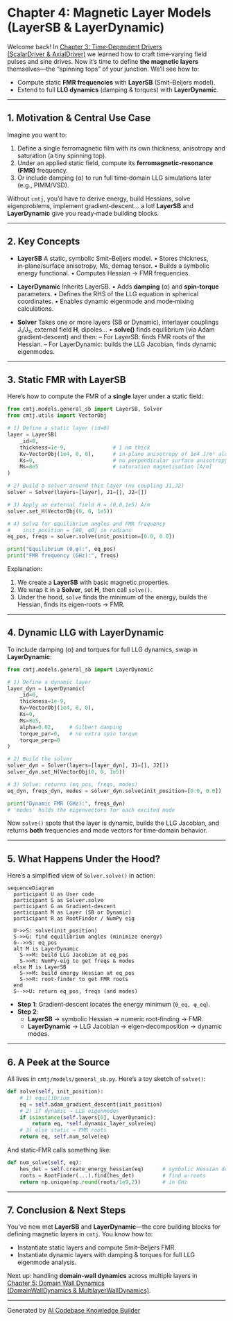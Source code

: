 # Chapter 4: Magnetic Layer Models (LayerSB & LayerDynamic)

Welcome back! In [Chapter 3: Time‑Dependent Drivers (ScalarDriver & AxialDriver)](03_time_dependent_drivers__scalardriver___axialdriver__.md) we learned how to craft time‑varying field pulses and sine drives. Now it’s time to define **the magnetic layers** themselves—the “spinning tops” of your junction. We’ll see how to:

- Compute static **FMR frequencies** with **LayerSB** (Smit–Beljers model).
- Extend to full **LLG dynamics** (damping & torques) with **LayerDynamic**.

---

## 1. Motivation & Central Use Case

Imagine you want to:

1. Define a single ferromagnetic film with its own thickness, anisotropy and saturation (a tiny spinning top).
2. Under an applied static field, compute its **ferromagnetic‑resonance (FMR)** frequency.
3. Or include damping (α) to run full time‑domain LLG simulations later (e.g., PIMM/VSD).

Without `cmtj`, you’d have to derive energy, build Hessians, solve eigenproblems, implement gradient‐descent… a lot!
**LayerSB** and **LayerDynamic** give you ready‐made building blocks.

---

## 2. Key Concepts

- **LayerSB**
  A static, symbolic Smit–Beljers model.
  • Stores thickness, in‑plane/surface anisotropy, Ms, demag tensor.
  • Builds a symbolic energy functional.
  • Computes Hessian → FMR frequencies.

- **LayerDynamic**
  Inherits LayerSB.
  • Adds **damping** (α) and **spin‑torque** parameters.
  • Defines the RHS of the LLG equation in spherical coordinates.
  • Enables dynamic eigenmode and mode‐mixing calculations.

- **Solver**
  Takes one or more layers (SB or Dynamic), interlayer couplings J₁/J₂, external field **H**, dipoles…
  • **solve()** finds equilibrium (via Adam gradient‐descent) and then:
  – For LayerSB: finds FMR roots of the Hessian.
  – For LayerDynamic: builds the LLG Jacobian, finds dynamic eigenmodes.

---

## 3. Static FMR with LayerSB

Here’s how to compute the FMR of a **single** layer under a static field:

```python
from cmtj.models.general_sb import LayerSB, Solver
from cmtj.utils import VectorObj

# 1) Define a static layer (id=0)
layer = LayerSB(
    _id=0,
    thickness=1e-9,               # 1 nm thick
    Kv=VectorObj(1e4, 0, 0),      # in‐plane anisotropy of 1e4 J/m³ along x
    Ks=0,                         # no perpendicular surface anisotropy
    Ms=8e5                        # saturation magnetisation [A/m]
)

# 2) Build a solver around this layer (no coupling J1,J2)
solver = Solver(layers=[layer], J1=[], J2=[])

# 3) Apply an external field H = (0,0,1e5) A/m
solver.set_H(VectorObj(0, 0, 1e5))

# 4) Solve for equilibrium angles and FMR frequency
#    init_position = [θ0, φ0] in radians
eq_pos, freqs = solver.solve(init_position=[0.0, 0.0])

print("Equilibrium (θ,φ):", eq_pos)
print("FMR frequency (GHz):", freqs)
```

Explanation:

1. We create a **LayerSB** with basic magnetic properties.
2. We wrap it in a **Solver**, set **H**, then call `solve()`.
3. Under the hood, `solve` finds the minimum of the energy, builds the Hessian, finds its eigen‑roots → FMR.

---

## 4. Dynamic LLG with LayerDynamic

To include damping (α) and torques for full LLG dynamics, swap in **LayerDynamic**:

```python
from cmtj.models.general_sb import LayerDynamic

# 1) Define a dynamic layer
layer_dyn = LayerDynamic(
    _id=0,
    thickness=1e-9,
    Kv=VectorObj(1e4, 0, 0),
    Ks=0,
    Ms=8e5,
    alpha=0.02,     # Gilbert damping
    torque_par=0,   # no extra spin torque
    torque_perp=0
)

# 2) Build the solver
solver_dyn = Solver(layers=[layer_dyn], J1=[], J2[])
solver_dyn.set_H(VectorObj(0, 0, 1e5))

# 3) Solve: returns (eq_pos, freqs, modes)
eq_dyn, freqs_dyn, modes = solver_dyn.solve(init_position=[0.0, 0.0])

print("Dynamic FMR (GHz):", freqs_dyn)
# 'modes' holds the eigenvectors for each excited mode
```

Now `solve()` spots that the layer is dynamic, builds the LLG Jacobian, and returns **both** frequencies and mode vectors for time‑domain behavior.

---

## 5. What Happens Under the Hood?

Here’s a simplified view of `Solver.solve()` in action:

```mermaid
sequenceDiagram
  participant U as User code
  participant S as Solver.solve
  participant G as Gradient‐descent
  participant M as Layer (SB or Dynamic)
  participant R as RootFinder / NumPy eig

  U->>S: solve(init_position)
  S->>G: find equilibrium angles (minimize energy)
  G-->>S: eq_pos
  alt M is LayerDynamic
    S->>M: build LLG Jacobian at eq_pos
    S->>R: NumPy‐eig to get freqs & modes
  else M is LayerSB
    S->>M: build energy Hessian at eq_pos
    S->>R: root‐finder to get FMR roots
  end
  S-->>U: return eq_pos, freqs (and modes)
```

- **Step 1**: Gradient‐descent locates the energy minimum (`θ_eq, φ_eq`).
- **Step 2**:
  - **LayerSB** → symbolic Hessian → numeric root‐finding → FMR.
  - **LayerDynamic** → LLG Jacobian → eigen‐decomposition → dynamic modes.

---

## 6. A Peek at the Source

All lives in `cmtj/models/general_sb.py`. Here’s a toy sketch of `solve()`:

```python
def solve(self, init_position):
    # 1) equilibrium
    eq = self.adam_gradient_descent(init_position)
    # 2) if dynamic → LLG eigenmodes
    if isinstance(self.layers[0], LayerDynamic):
        return eq, *self.dynamic_layer_solve(eq)
    # 3) else static → FMR roots
    return eq, self.num_solve(eq)
```

And static‐FMR calls something like:

```python
def num_solve(self, eq):
    hes_det = self.create_energy_hessian(eq)      # symbolic Hessian det
    roots = RootFinder(...).find(hes_det)         # find ω‐roots
    return np.unique(np.round(roots/1e9,2))       # in GHz
```

---

## 7. Conclusion & Next Steps

You’ve now met **LayerSB** and **LayerDynamic**—the core building blocks for defining magnetic layers in `cmtj`. You know how to:

- Instantiate static layers and compute Smit–Beljers FMR.
- Instantiate dynamic layers with damping & torques for full LLG eigenmode analysis.

Next up: handling **domain‐wall dynamics** across multiple layers in [Chapter 5: Domain Wall Dynamics (DomainWallDynamics & MultilayerWallDynamics)](05_domain_wall_dynamics__domainwalldynamics___multilayerwalldynamics__.md).

---

Generated by [AI Codebase Knowledge Builder](https://github.com/The-Pocket/Tutorial-Codebase-Knowledge)
